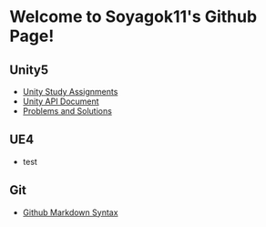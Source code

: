 ﻿# Welcome to Soyagok11's Github Page!


## Unity5

 * [Unity Study Assignments](UnityStudyAssignments)
 * [Unity API Document](UnityAPI)
 * [Problems and Solutions](UnityPnS)

## UE4
 
 * test

## Git 
  
 * [Github Markdown Syntax](https://guides.github.com/features/mastering-markdown/)

